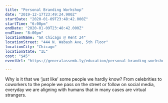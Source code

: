 ```yaml
---
title: "Personal Branding Workshop"
date: "2019-12-17T23:49:24.900Z"
startDate: "2020-01-09T23:48:42.000Z"
startTime: "6:00pm"
endDate: "2020-01-09T23:48:42.000Z"
endTime: "8:00pm"
locationName: "GA Chicago @ Rent 24"
locationStreet: "444 N. Wabash Ave, 5th Floor"
locationCity: "Chicago"
locationState: "IL"
cost: "$45"
eventUrl: "https://generalassemb.ly/education/personal-branding-workshop/chicago/95791"

---
```


Why is it that we ‘just like’ some people we hardly know? From celebrities to coworkers to the people we pass on the street or follow on social media, everyday we are aligning with humans that in many cases are virtual strangers.

